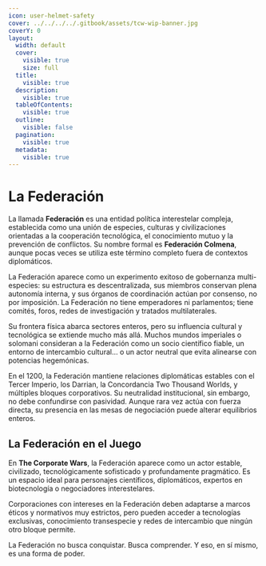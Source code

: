 ```yaml
---
icon: user-helmet-safety
cover: ../../../../.gitbook/assets/tcw-wip-banner.jpg
coverY: 0
layout:
  width: default
  cover:
    visible: true
    size: full
  title:
    visible: true
  description:
    visible: true
  tableOfContents:
    visible: true
  outline:
    visible: false
  pagination:
    visible: true
  metadata:
    visible: true
---
```


# La Federación

La llamada **Federación** es una entidad política interestelar compleja, establecida como una unión de especies, culturas y civilizaciones orientadas a la cooperación tecnológica, el conocimiento mutuo y la prevención de conflictos. Su nombre formal es **Federación Colmena**, aunque pocas veces se utiliza este término completo fuera de contextos diplomáticos.

La Federación aparece como un experimento exitoso de gobernanza multi-especies: su estructura es descentralizada, sus miembros conservan plena autonomía interna, y sus órganos de coordinación actúan por consenso, no por imposición. La Federación no tiene emperadores ni parlamentos; tiene comités, foros, redes de investigación y tratados multilaterales.

Su frontera física abarca sectores enteros, pero su influencia cultural y tecnológica se extiende mucho más allá. Muchos mundos imperiales o solomani consideran a la Federación como un socio científico fiable, un entorno de intercambio cultural… o un actor neutral que evita alinearse con potencias hegemónicas.

En el 1200, la Federación mantiene relaciones diplomáticas estables con el Tercer Imperio, los Darrian, la Concordancia Two Thousand Worlds, y múltiples bloques corporativos. Su neutralidad institucional, sin embargo, no debe confundirse con pasividad. Aunque rara vez actúa con fuerza directa, su presencia en las mesas de negociación puede alterar equilibrios enteros.

## La Federación en el Juego

En **The Corporate Wars**, la Federación aparece como un actor estable, civilizado, tecnológicamente sofisticado y profundamente pragmático. Es un espacio ideal para personajes científicos, diplomáticos, expertos en biotecnología o negociadores interestelares.

Corporaciones con intereses en la Federación deben adaptarse a marcos éticos y normativos muy estrictos, pero pueden acceder a tecnologías exclusivas, conocimiento transespecie y redes de intercambio que ningún otro bloque permite.

La Federación no busca conquistar. Busca comprender. Y eso, en sí mismo, es una forma de poder.

